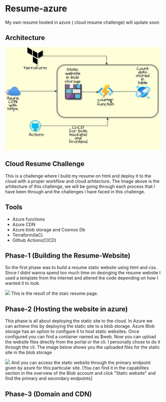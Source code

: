 # Resume-azure
My own resume hosted in azure ( cloud resume challenge)
will update soon

## Architecture
<img src=https://github.com/rghdrizzle/Resume-azure/blob/main/diagram.png>

## Cloud Resume Challenge
<p>This is a challenge where I build my resume on html and deploy it to the cloud with a proper workflow and cloud arhitecture. The Image above is the arhitecture of this challenge, we will be going through each process that I have been through and the challenges I have faced in this challenge.</p>

## Tools
<ul>
  <li>Azure functions</li>
  <li>Azure CDN</li>
  <li>Azure blob storage and Cosmos Db</li>
  <li>Terraform(IaC)</li>
  <li>Github Actions(CICD)</li>
</ul>

## Phase-1 (Building the Resume-Website)
<p>So the first phase was to build a resume static website using html and css. Since I didnt wanna spend too much time on desinging the resume website I used a template from the internet and altered the code depending on how I wanted it to look.</p>
<img src="https://github.com/rghdrizzle/Resume-azure/assets/92255903/7603d7e2-cf9b-4a25-869f-fe8fc693d688">
This is the result of the staic resume page.

## Phase-2 (Hosting the website in azure)
<p>This phase is all about deploying the static site to the cloud. In Azure we can achieve this by deploying the static site to a blob storage. Azure Blob storage has an option to configure it to host static websites. Once configured you can find a container named as $web. Now you can upload the website files directly from the portal or the cli. I personally chose to do it through the cli. The image below shows you the uploaded files for the static site in the blob storage</p>
<img src="https://github.com/rghdrizzle/Resume-azure/assets/92255903/95de4a72-b698-46c4-b4cb-01dfb0749bdd">
And you can access the static website through the primary endpoint given by azure for this particular site. [You can find it in the capabilites section in the overview of the Blob account and click "Static website" and find the primary and secondary endpoints]

## Phase-3 (Domain and CDN)


